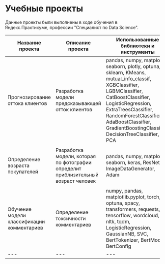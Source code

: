 # Учебные проекты

Данные проекты были выполнены в ходе обучения в Яндекс.Практикуме, профессии "Специалист по Data Science".

Название проекта | Описание проекта | Использованные библиотеки и инструменты | 
--- | --- | --- |
Прогнозирование оттока клиентов | Разработка модели предсказывающей отток клиентов| pandas, numpy, matplotlib, seaborn, plotly, optuna, sklearn, KMeans, mutual_info_classif, XGBClassifier, LGBMClassifier, CatBoostClassifier, LogisticRegression,  ExtraTreesClassifier, RandomForestClassifier, AdaBoostClassifier, GradientBoostingClassifier, DecisionTreeClassifier, PCA |
 |  |  |
Определение возраста покупателей | Разработка модели, которая по фотографии определит приблизительный возраст человек | pandas, numpy, matplotlib, seaborn, keras, ResNet, ImageDataGenerator, Adam|
 | |  |
Обучение модели классификации комментариев | Определение токсичности комментариев | numpy, pandas, matplotlib.pyplot, torch, re, optuna, spacy, transformers, requests, tensorflow, wordcloud, nltk, tqdm, LogisticRegression, GaussianNB, SVC, BertTokenizer, BertModel, BertConfig |
--- | --- | --- |

